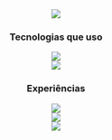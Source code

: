 <div align="center">
  <img src="https://github.com/leovasc5/leovasc5/assets/70069239/f53a18a4-ee69-42dc-92ef-bcf961876ff4.png" src="www.sptech.school">
  <h3>Tecnologias que uso</h3>
  <p>
    <img src="https://skillicons.dev/icons?i=mysql,python,java,azure">
    <br>
    <img src="https://skillicons.dev/icons?i=linux,aws,js,spring">
  </p>

  <h3>Experiências</h3>
  <p>
    <img src="https://skillicons.dev/icons?i=r,mongodb,django">
    <br>
    <img src="https://skillicons.dev/icons?i=photoshop,bootstrap,react">
    <br>
    <img src="https://skillicons.dev/icons?i=php,laravel,cs">
  </p>
 </div>
